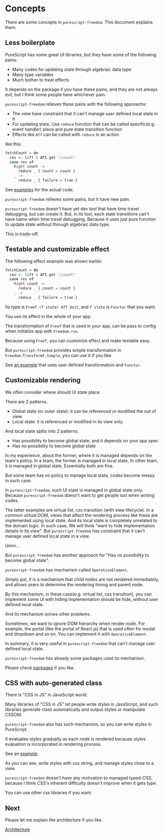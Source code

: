 # Concepts

There are some concepts in `purescript-freedom`.
This document explains them.

## Less boilerplate

PureScript has some great UI libraries, but they have some of the following pains:

- Many codes for updating state through algebraic data type
- Many type variables
- Much bother to treat effects

It depends on the package if you have these pains, and they are not always evil,  but I think some people have whichever pain.

`purescript-freedom` relieves these pains with the following approachs:

- The view have constraint that it can't manage user defined local state in it
- For updating state, Use `reduce` function that can be called specific(e.g. event handler) place and pure state transition function
- Effects like `Aff` can be called with `reduce` in an action

like this:

```purescript
fetchCount = do
  res <- lift $ API.get "/count"
  case res of
    Right count ->
      reduce _ { count = count }
    _ ->
      reduce _ { failure = true }
```

See [examples](https://github.com/purescript-freedom/purescript-freedom/blob/master/examples/basic/src/View/PostEdit.purs) for the actual code.

`purescript-freedom` relieves some pains, but it have new pain.

`purescript-freedom` doesn't have yet dev tool that have time travel debugging, but can create it.
But, in its tool, each state transitions can't have name when time travel debugging.
Because it uses just pure function to update state without through algebraic data type.

This is trade-off.

## Testable and customizable effect

The following effect example was shown earlier.

```purescript
fetchCount = do
  res <- lift $ API.get "/count"
  case res of
    Right count ->
      reduce _ { count = count }
    _ ->
      reduce _ { failure = true }
```

Its type is `FreeT (f state) Aff Unit`, and `f state` is `Functor` that you want.

You use its effect in the whole of your app.

The transformation of `FreeT` that is used in your app, can be pass to config when initialize app with `Freedom.run`.

Because using `FreeT`, you can customize effect and make testable easy.

But `purescript-freedom` provides simple transformation in `Freedom.TransformF.Simple`, you can use it if you like.

See [an example](https://github.com/purescript-freedom/purescript-freedom/tree/master/examples/user-defined-transformF) that uses user defined transformation and `Functor`.

## Customizable rendering

We often consider where should UI state place.

There are 2 patterns.

- Global state (or outer state): it can be referenced or modified the out of view.
- Local state: it is referenced or modified in its view only. 

And local state splits into 2 patterns.

- Has possibility to become global state, and it depends on your app spec
- Has no possibility to become global state

In my experience, about the former, where it is managed depends on the team's policy.
In a team, the former is managed in local state, In other team, it is managed in global state.
Essentially both are fine.

But some team has no policy to manage local state, codes become messy in such case.

In `purescript-freedom`, such UI state is managed in global state only.
Because `purescript-freedom` doesn't want to get people lost when writing codes.

The latter examples are virtual list, css transition (with view lifecycle).
In a common virtual DOM, views that affect the rendering process like these are implemented using local state.
And its local state is completely unrelated to the domain logic.
In such case, We will think "want to hide implementation details in its view".
But `purescript-freedom` has constraint that it can't manage user defined local state in a view.

Umm...

But `purescript-freedom` has another approach for "Has no possibility to become global state".

`purescript-freedom` has mechanism called `OperativeElement`.

Simply put, it is a mechanism that child nodes are not rendered immediately, and allows users to determine the rendering timing and parent node.

By this mechanism, in these case(e.g. virtual list, css transition), you can implement some UI with hiding implementation should be hide, without user defined local state.

And its mechanism solves other problems.

Sometimes, we want to ignore DOM hierarchy when render node.
For example, the portal (like the portal of React.js) that is used often for modal and dropdown and so on.
You can implement it with `OperativeElement`.

In summary, it is very useful in `purescript-freedom` that can't manage user defined local state.

`purescript-freedom` has already some packages used its mechanism.

Please check [packages](https://github.com/purescript-freedom) if you like.

## CSS with auto-generated class

There is "CSS in JS" in JavaScript world.

Many libraries of "CSS in JS" let people write styles in JavaScript, and such libraries generate class automatically and output styles or manipulate CSSOM.

`purescript-freedom` also has such mechanism, so you can write styles in PureScript.

It evaluates styles gradually as each node is rendered because styles evaluation is incorporated in rendering process.

See an [example](https://github.com/purescript-freedom/purescript-freedom/blob/master/examples/basic/src/View/PostsIndex.purs#L68-L79).

As you can see, write styles with css string, and manage styles close to a view.

`purescript-freedom` doesn't have any motivation to managed typed-CSS, because I think CSS's inherent difficulty doesn't improve when it gets type.

You can use other css libraries if you want.

## Next

Please let me explain the architecture if you like.

[Architecture](https://github.com/purescript-freedom/purescript-freedom/tree/master/docs/03-Architecture.md)
